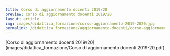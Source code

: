 ```yaml
---
title: Corso di aggiornamento docenti 2019/20
preview: Corso di aggiornamento docenti 2019/20
layout: article
img: images/didattica_formazione/corso-aggiornamento-2019-2020.jpg
permalink: /didattica_formazione/aggiornamento-docenti/corso-aggiornamento-2019-2020
---
```


[Corso di aggiornamento docenti 2019/20](images/didattica_formazione/Corso di aggiornamento docenti 2019-20.pdf)

